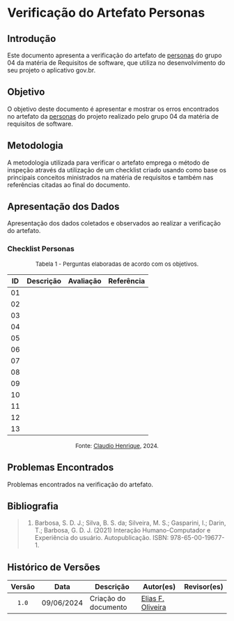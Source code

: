# Verificação do Artefato Personas

## Introdução
Este documento apresenta a verificação do artefato de [personas](https://requisitos-de-software.github.io/2024.1-Gov.br/#/Personas/Personas) do grupo 04 da matéria de Requisitos de software, que utiliza no desenvolvimento do seu projeto o aplicativo gov.br.

## Objetivo
O objetivo deste documento é apresentar e mostrar os erros encontrados no artefato da [personas](https://requisitos-de-software.github.io/2024.1-Gov.br/#/Personas/Personas) do projeto realizado pelo grupo 04 da matéria de requisitos de software.

## Metodologia
A metodologia utilizada para verificar o artefato emprega o método de inspeção através da utilização de um checklist criado usando como base os principais conceitos ministrados na matéria de requisitos e também nas referências citadas ao final do documento.

## Apresentação dos Dados

Apresentação dos dados coletados e observados ao realizar a verificação do artefato.

### Checklist Personas


<font size="2"><p style="text-align: center">Tabela 1 - Perguntas elaboradas de acordo com os objetivos.</p></font>


|ID| Descrição | Avaliação | Referência|
|:--:|:--:|:--:|:--:|
|01||||
|02||||
|03||||
|04||||
|05||||
|06||||
|07||||
|08||||
|09||||
|10||||
|11||||
|12||||
|13||||


<font size="2"><p style="text-align: center">Fonte: [Claudio Henrique](https://github.com/claudiohsc), 2024.</p></font>


## Problemas Encontrados

Problemas encontrados na verificação do artefato.

## Bibliografia
> 1. Barbosa, S. D. J.; Silva, B. S. da; Silveira, M. S.; Gasparini, I.; Darin, T.; Barbosa, G. D. J. (2021) Interação Humano-Computador e Experiência do usuário. Autopublicação. ISBN: 978-65-00-19677-1.

## Histórico de Versões

| Versão | Data | Descrição | Autor(es) | Revisor(es) |
| :----: | :--: | --------- | ----------- | ------ |
| `1.0`  | 09/06/2024 | Criação do documento | [Elias F. Oliveira](https://github.com/EliasOliver21) | [ ]() |